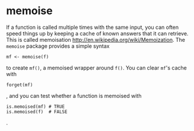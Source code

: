 # memoise

If a function is called multiple times with the same input, you can
often speed things up by keeping a cache of known answers that it can
retrieve. This is called memoisation <http://en.wikipedia.org/wiki/Memoization>.
The `memoise` package provides a simple syntax 

    mf <- memoise(f)

to create `mf()`, a memoised wrapper around `f()`. You can clear `mf`'s
cache with 

    forget(mf)

, and you can test whether a function is memoised with

    is.memoised(mf) # TRUE
    is.memoised(f)  # FALSE

.
